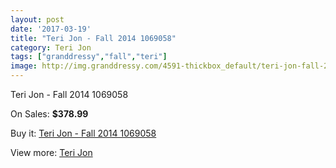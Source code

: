 ```yaml
---
layout: post
date: '2017-03-19'
title: "Teri Jon - Fall 2014 1069058"
category: Teri Jon
tags: ["granddressy","fall","teri"]
image: http://img.granddressy.com/4591-thickbox_default/teri-jon-fall-2014-1069058.jpg
---
```

Teri Jon - Fall 2014 1069058

On Sales: **$378.99**
<a href="https://www.granddressy.com/en/teri-jon/3933-teri-jon-fall-2014-1069058.html"><amp-img layout="responsive" width="600" height="600" src="//img.granddressy.com/4591-thickbox_default/teri-jon-fall-2014-1069058.jpg" alt="Teri Jon - Fall 2014 1069058 0" /></a>

Buy it: [Teri Jon - Fall 2014 1069058](https://www.granddressy.com/en/teri-jon/3933-teri-jon-fall-2014-1069058.html "Teri Jon - Fall 2014 1069058")

View more: [Teri Jon](https://www.granddressy.com/en/203-teri-jon "Teri Jon")